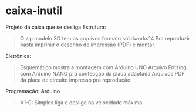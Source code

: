 # caixa-inutil
Projeto da caixa que se desliga
Estrutura:
> O zip modelo 3D tem os arquivos formato solidworks14
> Pra reproduzir basta imprimir o desenho de impressão (PDF) e montar.

Eletrônica:
> Esquemático mostra a montagem com Arduino UNO
> Arquivo Fritzing com Arduino NANO pra confecção da placa adaptada
> Arquivos PDF da placa de circuito impresso pra reprodução

Programação: Arduino 
> V1-0: Simples liga e desliga na velocidade máxima

